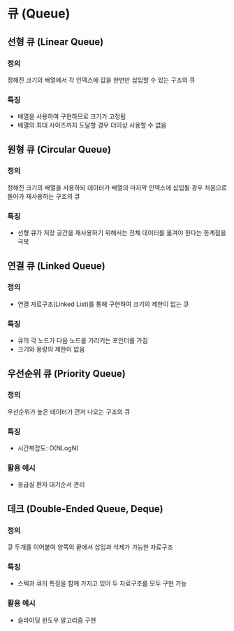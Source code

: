 # 큐 (Queue)

## 선형 큐 (Linear Queue)
### 정의
정해진 크기의 배열에서 각 인덱스에 값을 한번만 삽입할 수 있는 구조의 큐

### 특징
- 배열을 사용하여 구현하므로 크기가 고정됨
- 배열의 최대 사이즈까지 도달할 경우 더이상 사용할 수 없음

## 원형 큐 (Circular Queue)
### 정의
정해진 크기의 배열을 사용하되 데이터가 배열의 마지막 인덱스에 삽입될 경우 처음으로 돌아가 재사용하는 구조의 큐

### 특징
- 선형 큐가 저장 공간을 재사용하기 위해서는 전체 데이터를 옮겨야 한다는 한계점을 극복

## 연결 큐 (Linked Queue)
### 정의
- 연결 자료구조(Linked List)를 통해 구현하여 크기의 제한이 없는 큐

### 특징
- 큐의 각 노드가 다음 노드를 가리키는 포인터를 가짐
- 크기와 용량의 제한이 없음

## 우선순위 큐 (Priority Queue)
### 정의
우선순위가 높은 데이터가 먼저 나오는 구조의 큐

### 특징
- 시간복잡도: O(NLogN)

### 활용 예시
- 응급실 환자 대기순서 관리

## 데크 (Double-Ended Queue, Deque)
### 정의
큐 두개를 이어붙여 양쪽의 끝에서 삽입과 삭제가 가능한 자료구조

### 특징
- 스택과 큐의 특징을 함께 가지고 있어 두 자료구조를 모두 구현 가능

### 활용 예시
- 슬라이딩 윈도우 알고리즘 구현